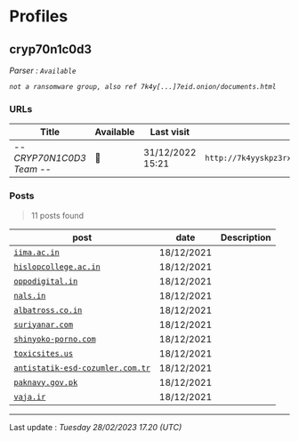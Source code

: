# Profiles

## **cryp70n1c0d3**


_Parser : `Available`_

_`not a ransomware group, also ref 7k4y[...]7eid.onion/documents.html`_

### URLs
| Title | Available | Last visit | fqdn | Screenshot 
|---|---|---|---|---|
| -*- CRYP70N1C0D3 Team -*- | 🔴 | 31/12/2022 15:21 | `http://7k4yyskpz3rxq5nyokf6ztbpywzbjtdfanweup3skctcxopmt7tq7eid.onion` | ❌ | 

### Posts

> 11 posts found

| post | date | Description
|---|---|---|
| [`iima.ac.in`](https://google.com/search?q=iima.ac.in) | 18/12/2021 |   |
| [`hislopcollege.ac.in`](https://google.com/search?q=hislopcollege.ac.in) | 18/12/2021 |   |
| [`oppodigital.in`](https://google.com/search?q=oppodigital.in) | 18/12/2021 |   |
| [`nals.in`](https://google.com/search?q=nals.in) | 18/12/2021 |   |
| [`albatross.co.in`](https://google.com/search?q=albatross.co.in) | 18/12/2021 |   |
| [`suriyanar.com`](https://google.com/search?q=suriyanar.com) | 18/12/2021 |   |
| [`shinyoko-porno.com`](https://google.com/search?q=shinyoko-porno.com) | 18/12/2021 |   |
| [`toxicsites.us`](https://google.com/search?q=toxicsites.us) | 18/12/2021 |   |
| [`antistatik-esd-cozumler.com.tr`](https://google.com/search?q=antistatik-esd-cozumler.com.tr) | 18/12/2021 |   |
| [`paknavy.gov.pk`](https://google.com/search?q=paknavy.gov.pk) | 18/12/2021 |   |
| [`vaja.ir`](https://google.com/search?q=vaja.ir) | 18/12/2021 |   |

 --- 


Last update : _Tuesday 28/02/2023 17.20 (UTC)_
